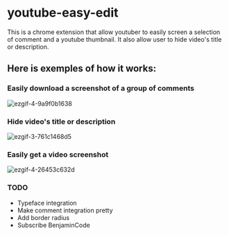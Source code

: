 # youtube-easy-edit

This is a chrome extension that allow youtuber to easily screen a selection of comment and a youtube thumbnail. It also allow user to hide video's title or description.


## Here is exemples of how it works:

### Easily download a screenshot of a group of comments

![ezgif-4-9a9f0b1638](https://user-images.githubusercontent.com/18116873/176777168-a019aef1-52c4-4daa-8170-f63550d1684f.gif)


### Hide video's title or description
![ezgif-3-761c1468d5](https://user-images.githubusercontent.com/18116873/174439944-e6af119e-a37c-4735-87e3-b98af3a73086.gif)

### Easily get a video screenshot
![ezgif-4-26453c632d](https://user-images.githubusercontent.com/18116873/174494752-f8ab2f7b-eb6b-4f6b-8704-a090ecf1b52b.gif)



### TODO

- Typeface integration
- Make comment integration pretty
- Add border radius
- Subscribe BenjaminCode
